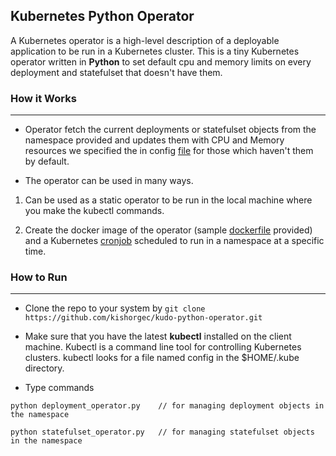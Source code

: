 ## Kubernetes Python Operator

A Kubernetes operator is a high-level description of a deployable application to be run in a Kubernetes cluster. This is a tiny Kubernetes operator written in **Python** to set default cpu and memory limits on every deployment and statefulset that doesn't have them.

### How it Works
---
- Operator fetch the current deployments or statefulset objects from the namespace provided and updates them with CPU and Memory resources we specified the in config [file](conf/config.py) for those which haven't them by default.

- The operator can be used in many ways.
1) Can be used as a static operator to be run in the local machine where you make the kubectl commands.

2) Create the docker image of the operator (sample [dockerfile](Dockerfile) provided) and a Kubernetes [cronjob](cronjob.yaml) scheduled to run in a namespace at a specific time.


### How to Run
---
- Clone the repo to your system by `git clone https://github.com/kishorgec/kudo-python-operator.git`

- Make sure that you have the latest **kubectl** installed on the client machine. Kubectl is a command line tool for controlling Kubernetes clusters. kubectl looks for a file named config in the $HOME/.kube directory.

- Type commands
```
python deployment_operator.py    // for managing deployment objects in the namespace

python statefulset_operator.py   // for managing statefulset objects in the namespace
```
